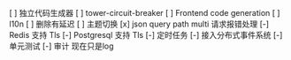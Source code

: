[ ] 独立代码生成器
[ ] tower-circuit-breaker
[ ] Frontend code generation
[ ] l10n
[ ] 删除有延迟
[ ] 主题切换
[x] json query path multi 请求报错处理
[-] Redis 支持 Tls
[-] Postgresql 支持 Tls
[-] 定时任务
[-] 接入分布式事件系统
[-] 单元测试
[-] 审计 现在只是log